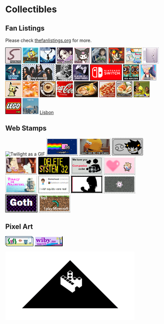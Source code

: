 # Collectibles

## Fan Listings

Please check [thefanlistings.org](https://thefanlistings.org/tfl101.php) for more.

[![Numbers](https://raw.githubusercontent.com/ishiikurisu/web_graphics/refs/heads/master/numbers.gif)](https://decembergirl.net/numbers/)
[![SpongeBob SquarePants](https://raw.githubusercontent.com/ishiikurisu/web_graphics/refs/heads/master/spongebob.png)](http://spongebob.ravenbeauty.net/)
[![Coraline](https://raw.githubusercontent.com/ishiikurisu/web_graphics/refs/heads/master/coraline.gif)](https://fanimated.net/coraline/index.php)
[![Nana](https://raw.githubusercontent.com/ishiikurisu/web_graphics/refs/heads/master/nana.png)](http://arcticrose.net/nana)
[![Kuromi](https://raw.githubusercontent.com/ishiikurisu/web_graphics/refs/heads/master/kuromi.png)](http://hellokitty.ravenbeauty.net/kuromi)
[![Ghibli](https://raw.githubusercontent.com/ishiikurisu/web_graphics/refs/heads/master/ghibli.gif)](http://ghibli.perfectdrug.net)
[![Hellsing](https://raw.githubusercontent.com/ishiikurisu/web_graphics/refs/heads/master/hellsing.gif)](https://michiru.org/hellsing/)
[![Web Design](https://raw.githubusercontent.com/ishiikurisu/web_graphics/refs/heads/master/webdesign.png)](https://fan.enamour.nu/web/)
[![Planning](https://raw.githubusercontent.com/ishiikurisu/web_graphics/refs/heads/master/planning.png)](https://starry-eyed.geensoukai.net/planners/)
[![Music](https://raw.githubusercontent.com/ishiikurisu/web_graphics/refs/heads/master/music.png)](http://roadtonowhere.altervista.org/music)
[![Type O Negative](https://raw.githubusercontent.com/ishiikurisu/web_graphics/refs/heads/master/ton.png)](https://moudoku.com/type)
[![Nine Inch Nails](https://raw.githubusercontent.com/ishiikurisu/web_graphics/refs/heads/master/nin.png)](http://rhythm-emotion.net/nin)
[![Games](https://raw.githubusercontent.com/ishiikurisu/web_graphics/refs/heads/master/vg.gif)](http://powerup.i-heart-you.net/gaming)
[![Nintendo Switch](https://raw.githubusercontent.com/ishiikurisu/web_graphics/refs/heads/master/switch.gif)](http://fan.greenhype.net/switch/)
[![ACNH](https://raw.githubusercontent.com/ishiikurisu/web_graphics/refs/heads/master/acnh.jpg)](https://creativeburst.org/animalcrossing/index.php)
[![Pokémon](https://raw.githubusercontent.com/ishiikurisu/web_graphics/refs/heads/master/pkmn.png)](https://amity.seaincense.com/index.php)
[![Mimikyu](https://raw.githubusercontent.com/ishiikurisu/web_graphics/refs/heads/master/mimikyu.gif)](https://michiru.org/mimikyu/)
[![Bacon](https://raw.githubusercontent.com/ishiikurisu/web_graphics/refs/heads/master/bacon.png)](https://bacon.imora.net/)
[![Coffee](https://raw.githubusercontent.com/ishiikurisu/web_graphics/refs/heads/master/coffee.png)](http://coffeegirl.altervista.org/coffee)
[![Coca-Cola](https://raw.githubusercontent.com/ishiikurisu/web_graphics/refs/heads/master/coke.png)](http://sakura.nu/coke/index.php)
[![Ramen](https://raw.githubusercontent.com/ishiikurisu/web_graphics/refs/heads/master/ramen.png)](https://10-31.net/kara/ramen)
[![Pizza](https://raw.githubusercontent.com/ishiikurisu/web_graphics/refs/heads/master/pizza.png)](http://in-blue-rain.org/pepperoni/)
[![Sushi](https://raw.githubusercontent.com/ishiikurisu/web_graphics/refs/heads/master/sushi.gif)](http://sushi.perfectdrug.net)
[![Football](https://raw.githubusercontent.com/ishiikurisu/web_graphics/refs/heads/master/football.gif)](http://www.ladyrose.buruma.net/soccer)
[![Lego](https://raw.githubusercontent.com/ishiikurisu/web_graphics/refs/heads/master/lego.gif)](https://lego.i-heart-you.net)
[![Tokyo](https://raw.githubusercontent.com/ishiikurisu/web_graphics/refs/heads/master/tokyo.png)](http://sakura.nu/tokyo/index.php)
[Lisbon](http://love.in-blue-rain.org/lisbon/)


## Web Stamps

![Twilight as a GIF](https://raw.githubusercontent.com/ishiikurisu/web_graphics/refs/heads/master/twilight.gif)
![Nyan Cat](https://raw.githubusercontent.com/ishiikurisu/web_graphics/refs/heads/master/nyancat.gif)
![Don't Hug Me I'm Scared](https://raw.githubusercontent.com/ishiikurisu/web_graphics/refs/heads/master/dhis.gif)
![Homestuck](https://raw.githubusercontent.com/ishiikurisu/web_graphics/refs/heads/master/homestuck.gif)
![Moomin](https://raw.githubusercontent.com/ishiikurisu/web_graphics/refs/heads/master/moomin.gif)
![Delete system32](https://raw.githubusercontent.com/ishiikurisu/web_graphics/refs/heads/master/delete_system32.gif)
![companion cube](https://raw.githubusercontent.com/ishiikurisu/web_graphics/refs/heads/master/companion_cube.jpeg)
![Togepi](https://raw.githubusercontent.com/ishiikurisu/web_graphics/refs/heads/master/togepi.png)
![Piracy](https://raw.githubusercontent.com/ishiikurisu/web_graphics/refs/heads/master/piracy.png)
![Squids](https://raw.githubusercontent.com/ishiikurisu/web_graphics/refs/heads/master/squids.png)
![Touhou](https://raw.githubusercontent.com/ishiikurisu/web_graphics/refs/heads/master/touhou.gif)
![Polybius](https://raw.githubusercontent.com/ishiikurisu/web_graphics/refs/heads/master/polybius.gif)
![Goth](https://raw.githubusercontent.com/ishiikurisu/web_graphics/refs/heads/master/goth.png)
![Minecraft](https://raw.githubusercontent.com/ishiikurisu/web_graphics/refs/heads/master/minecraft.png)


## Pixel Art

![Aquarium](https://raw.githubusercontent.com/ishiikurisu/web_graphics/refs/heads/master/aquarium.gif)
[![Wiby](https://raw.githubusercontent.com/ishiikurisu/web_graphics/refs/heads/master/wiby.gif)](http://wiby.me/)

![Kopimi](https://raw.githubusercontent.com/ishiikurisu/web_graphics/refs/heads/master/kopimi.gif)

